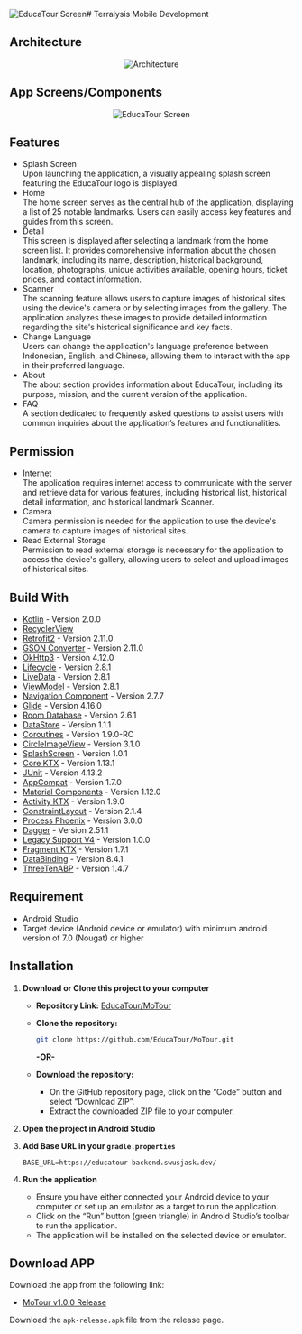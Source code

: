 ![EducaTour Screen](https://github.com/EducaTour/MoTour/assets/101736662/e9cbe709-4d25-411a-a53b-6d8d84f4ff95)# Terralysis Mobile Development

## Architecture

<p align="center">
    <img src="https://github.com/EducaTour/MoTour/assets/101736662/632ef5e7-6553-4f00-92e4-d9153d9a7ce8" alt="Architecture">
</p>

## App Screens/Components

<p align="center">
    <img src="https://github.com/EducaTour/MoTour/assets/101736662/874214da-8f5b-4705-a8f1-beeac0d383e1" alt="EducaTour Screen">  
</p>

## Features

- Splash Screen\
  Upon launching the application, a visually appealing splash screen featuring the EducaTour logo is displayed.
- Home\
  The home screen serves as the central hub of the application, displaying a list of 25 notable landmarks. Users can easily access key features and guides from this screen.
- Detail\
  This screen is displayed after selecting a landmark from the home screen list. It provides comprehensive information about the chosen landmark, including its name, description, historical background, location, photographs, unique activities available, opening hours, ticket prices, and contact information.
- Scanner\
  The scanning feature allows users to capture images of historical sites using the device's camera or by selecting images from the gallery. The application analyzes these images to provide detailed information regarding the site's historical significance and key facts.
- Change Language\
  Users can change the application's language preference between Indonesian, English, and Chinese, allowing them to interact with the app in their preferred language.
- About\
  The about section provides information about EducaTour, including its purpose, mission, and the current version of the application.
- FAQ\
  A section dedicated to frequently asked questions to assist users with common inquiries about the application’s features and functionalities.

## Permission

- Internet\
  The application requires internet access to communicate with the server and retrieve data for various features, including historical list, historical detail information, and historical landmark Scanner.
- Camera\
  Camera permission is needed for the application to use the device's camera to capture images of historical sites.
- Read External Storage\
  Permission to read external storage is necessary for the application to access the device's gallery, allowing users to select and upload images of historical sites.
  
## Build With

- [Kotlin](https://kotlinlang.org) - Version 2.0.0
- [RecyclerView](https://developer.android.com/develop/ui/views/layout/recyclerview)
- [Retrofit2](https://github.com/square/retrofit) - Version 2.11.0
- [GSON Converter](https://github.com/square/retrofit/tree/master/retrofit-converters/gson) - Version 2.11.0
- [OkHttp3](https://github.com/square/okhttp) - Version 4.12.0
- [Lifecycle](https://developer.android.com/jetpack/androidx/releases/lifecycle) - Version 2.8.1
- [LiveData](https://developer.android.com/topic/libraries/architecture/livedata) - Version 2.8.1
- [ViewModel](https://developer.android.com/topic/libraries/architecture/viewmodel) - Version 2.8.1
- [Navigation Component](https://developer.android.com/guide/navigation/get-started) - Version 2.7.7
- [Glide](https://github.com/bumptech/glide) - Version 4.16.0
- [Room Database](https://developer.android.com/jetpack/androidx/releases/room) - Version 2.6.1
- [DataStore](https://developer.android.com/jetpack/androidx/releases/datastore) - Version 1.1.1
- [Coroutines](https://kotlinlang.org/docs/coroutines-overview.html) - Version 1.9.0-RC
- [CircleImageView](https://github.com/hdodenhof/CircleImageView) - Version 3.1.0
- [SplashScreen](https://developer.android.com/jetpack/androidx/releases/core) - Version 1.0.1
- [Core KTX](https://developer.android.com/jetpack/androidx/releases/core) - Version 1.13.1
- [JUnit](https://junit.org/junit4/) - Version 4.13.2
- [AppCompat](https://developer.android.com/jetpack/androidx/releases/appcompat) - Version 1.7.0
- [Material Components](https://github.com/material-components/material-components-android) - Version 1.12.0
- [Activity KTX](https://developer.android.com/jetpack/androidx/releases/activity) - Version 1.9.0
- [ConstraintLayout](https://developer.android.com/jetpack/androidx/releases/constraintlayout) - Version 2.1.4
- [Process Phoenix](https://github.com/JakeWharton/ProcessPhoenix) - Version 3.0.0
- [Dagger](https://dagger.dev) - Version 2.51.1
- [Legacy Support V4](https://developer.android.com/jetpack/androidx/releases/legacy) - Version 1.0.0
- [Fragment KTX](https://developer.android.com/jetpack/androidx/releases/fragment) - Version 1.7.1
- [DataBinding](https://developer.android.com/topic/libraries/data-binding) - Version 8.4.1
- [ThreeTenABP](https://github.com/JakeWharton/ThreeTenABP) - Version 1.4.7

## Requirement

- Android Studio
- Target device (Android device or emulator) with minimum android version of 7.0 (Nougat) or higher

## Installation

1. **Download or Clone this project to your computer**
   
    - **Repository Link:** [EducaTour/MoTour](https://github.com/EducaTour/MoTour.git)
      
    - **Clone the repository:**
    
        ```sh
        git clone https://github.com/EducaTour/MoTour.git
        ```
        
        **-OR-**

    - **Download the repository:**
      - On the GitHub repository page, click on the “Code” button and select “Download ZIP”.
      - Extract the downloaded ZIP file to your computer.

2. **Open the project in Android Studio**

3. **Add Base URL in your `gradle.properties`**
   
    ```properties
    BASE_URL=https://educatour-backend.swusjask.dev/
    ```

4. **Run the application**
    - Ensure you have either connected your Android device to your computer or set up an emulator as a target to run the application.
    - Click on the “Run” button (green triangle) in Android Studio’s toolbar to run the application.
    - The application will be installed on the selected device or emulator.

## Download APP

Download the app from the following link:

- [MoTour v1.0.0 Release](https://github.com/EducaTour/MoTour/releases/tag/v1.0.0)

Download the `apk-release.apk` file from the release page. 
